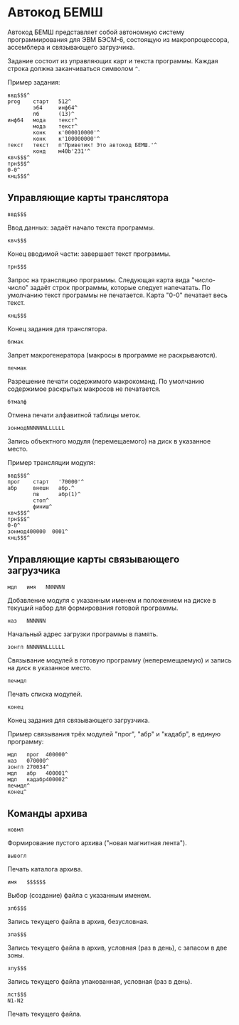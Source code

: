 
# Автокод БЕМШ

Автокод БЕМШ представляет собой автономную систему программирования для ЭВМ БЭСМ-6,
состоящую из макропроцессора, ассемблера и связывающего загрузчика.

Задание состоит из управляющих карт и текста программы.
Каждая строка должна заканчиваться символом `^`.

Пример задания:
```
ввд$$$^
prog    старт   512^
        э64     инф64^
        пб      (13)^
инф64   мода    текст^
        мода    текст^
        конк    к'000010000'^
        конк    к'100000000'^
текст   текст   п'Приветик! Это автокод БЕМШ.'^
        конд    м40b'231'^
квч$$$^
трн$$$^
0-0^
кнц$$$^
```

## Управляющие карты транслятора
```
ввд$$$
```
Ввод данных: задаёт начало текста программы.
```
квч$$$
```
Конец вводимой части: завершает текст программы.
```
трн$$$
```
Запрос на трансляцию программы. Следующая карта вида "число-число" задаёт
строк программы, которые следует напечатать. По умолчанию текст программы не печатается.
Карта "0-0" печатает весь текст.
```
кнц$$$
```
Конец задания для транслятора.
```
блмак
```
Запрет макрогенератора (макросы в программе не раскрываются).
```
печмак
```
Разрешение печати содержимого макрокоманд.
По умолчанию содержимое раскрытых макросов не печатается.
```
бтмалф
```
Отмена печати алфавитной таблицы меток.
```
зонмодNNNNNNLLLLLL
```
Запись объектного модуля (перемещаемого) на диск в указанное место.

Пример трансляции модуля:
```
ввд$$$^
прог    старт   '70000'^
абр     внешн   абр.^
        пв      абр(1)^
        стоп^
        финиш^
квч$$$^
трн$$$^
0-0^
зонмод400000  0001^
кнц$$$^
```

## Управляющие карты связывающего загрузчика
```
мдл   имя   NNNNNN
```
Добавление модуля с указанным именем и положением на диске в текущий набор для формирования готовой программы.
```
наз   NNNNNN
```
Начальный адрес загрузки программы в память.
```
зонгп NNNNNNLLLLLL
```
Связывание модулей в готовую программу (неперемещаемую) и запись на диск в указанное место.
```
печмдл
```
Печать списка модулей.
```
конец
```
Конец задания для связывающего загрузчика.

Пример связывания трёх модулей "прог", "абр" и "кадабр", в единую программу:
```
мдл   прог  400000^
наз   070000^
зонгп 270034^
мдл   абр   400001^
мдл   кадабр400002^
печмдл^
конец^
```

## Команды архива
```
новмл
```
Формирование пустого архива ("новая магнитная лента").
```
вывогл
```
Печать каталога архива.
```
имя   $$$$$$
```
Выбор (создание) файла с указанным именем.
```
зпб$$$
```
Запись текущего файла в архив, безусловная.
```
зпа$$$
```
Запись текущего файла в архив, условная (раз в день), с запасом в две зоны.
```
зпу$$$
```
Запись текущего файла упакованная, условная (раз в день).
```
лст$$$
N1-N2
```
Печать текущего файла.
